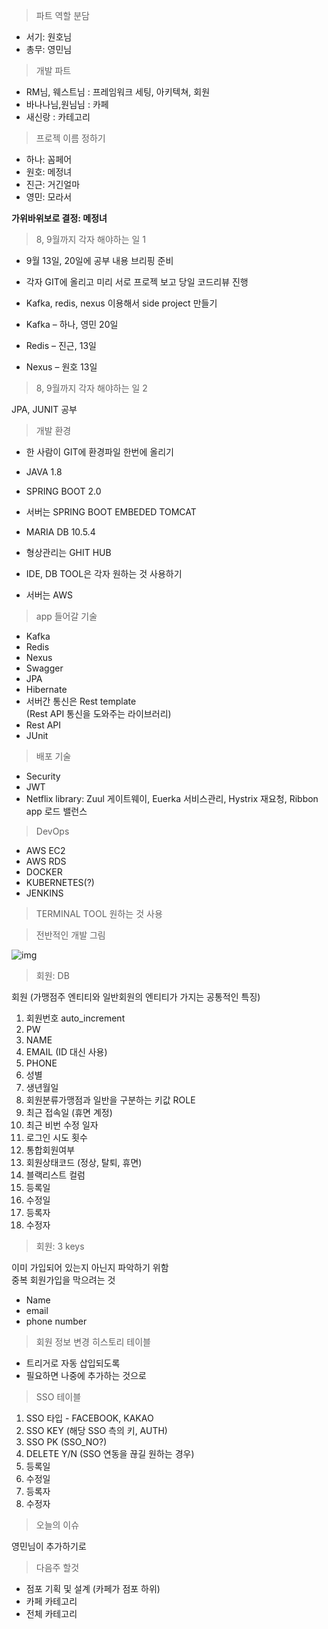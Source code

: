 >파트 역할 분담

- 서기: 원호님
- 총무: 영민님

>개발 파트
- RM님, 웨스트님 : 프레임워크 세팅, 아키텍쳐, 회원
- 바나나님,원님님 : 카페
- 새신랑           : 카테고리

>프로젝 이름 정하기

- 하나: 꼼페어
- 원호: 메정녀
- 진근: 거긴얼마
- 영민: 모라서

**가위바위보로 결정: 메정녀**

>8, 9월까지 각자 해야하는 일 1

- 9월 13일, 20일에 공부 내용 브리핑 준비
- 각자 GIT에 올리고 미리 서로 프로젝 보고 당일 코드리뷰 진행
- Kafka, redis, nexus 이용해서 side project 만들기

- Kafka – 하나, 영민 20일
- Redis – 진근,  13일
- Nexus – 원호 13일

>8, 9월까지 각자 해야하는 일 2

JPA, JUNIT 공부

>개발 환경
- 한 사람이 GIT에 환경파일 한번에 올리기

- JAVA 1.8
- SPRING BOOT 2.0
- 서버는 SPRING BOOT EMBEDED TOMCAT
- MARIA DB 10.5.4

- 형상관리는 GHIT HUB
- IDE, DB TOOL은 각자 원하는 것 사용하기
- 서버는 AWS

>app 들어갈 기술

- Kafka
- Redis
- Nexus
- Swagger
- JPA
- Hibernate
- 서버간 통신은 Rest template  
(Rest API 통신을 도와주는 라이브러리)
- Rest API
- JUnit

>배포 기술

- Security
- JWT
- Netflix library: 
	Zuul 게이트웨이, 
	Euerka 서비스관리, 
	Hystrix 재요청, 
	Ribbon app 로드 밸런스
	
>DevOps

- AWS EC2
- AWS RDS
- DOCKER
- KUBERNETES(?)
- JENKINS

>TERMINAL TOOL 원하는 것 사용

>전반적인 개발 그림

![img](https://user-images.githubusercontent.com/22676531/89748732-a51edb80-daff-11ea-9c7a-4b471b7016b9.PNG)

>회원: DB

회원 (가맹점주 엔티티와 일반회원의 엔티티가 가지는 공통적인 특징)
1.  회원번호 auto_increment   
2.  PW
3.  NAME    
4.  EMAIL (ID 대신 사용)
5.  PHONE
6.  성별
7.  생년월일
8.  회원분류가맹점과 일반을 구분하는 키값 ROLE
9.  최근 접속일 (휴면 계정)
10.  최근 비번 수정 일자
11.  로그인 시도 횟수
12.  통합회원여부
13.  회원상태코드 (정상, 탈퇴, 휴면)
14.  블랙리스트 컬럼
15.  등록일
16.  수정일   
17.  등록자    
18.  수정자

>회원: 3 keys

이미 가입되어 있는지 아닌지 파악하기 위함  
중복 회원가입을 막으려는 것
- Name
- email
- phone number

>회원 정보 변경 히스토리 테이블
-   트리거로 자동 삽입되도록
-   필요하면 나중에 추가하는 것으로

>SSO 테이블
1.  SSO 타입 - FACEBOOK, KAKAO
2.  SSO KEY (해당 SSO 측의 키, AUTH)    
3.  SSO PK (SSO_NO?)    
4.  DELETE Y/N (SSO 연동을 끊길 원하는 경우)    
5.  등록일    
6.  수정일    
7.  등록자    
8.  수정자

>오늘의 이슈

영민님이 추가하기로

>다음주 할것

-  점포 기획 및 설계 (카페가 점포 하위)
-  카페 카테고리    
- 전체 카테고리
 
